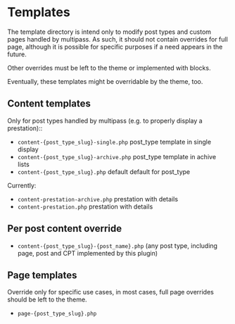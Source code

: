 # Templates

The template directory is intend only to modify post types and custom pages handled by multipass. As such, it should not contain overrides for full page, although it is possible for specific purposes if a need appears in the future.

Other overrides must be left to the theme or implemented with blocks.

Eventually, these templates might be overridable by the theme, too.

## Content templates

Only for post types handled by multipass (e.g. to properly display a prestation)::

- `content-{post_type_slug}-single.php` post_type template in single display
- `content-{post_type_slug}-archive.php` post_type template in achive lists
- `content-{post_type_slug}.php` default default for post_type

Currently:

- `content-prestation-archive.php` prestation with details
- `content-prestation.php` prestation with details

## Per post content override

- `content-{post_type_slug}-{post_name}.php` (any post type, including page, post and CPT implemented by this plugin)

## Page templates

Override only for specific use cases, in most cases, full page overrides should be left to the theme.

- `page-{post_type_slug}.php`

